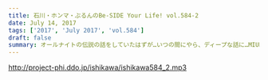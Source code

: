 ```yaml
---
title: 石川・ホンマ・ぶるんのBe-SIDE Your Life! vol.584-2
date: July 14, 2017
tags: ['2017', 'July 2017', 'vol.584']
draft: false
summary: オールナイトの伝説の話をしていたはずが…いつの間にやら、ディープな話に…MIURA
---
```


http://project-phi.ddo.jp/ishikawa/ishikawa584_2.mp3